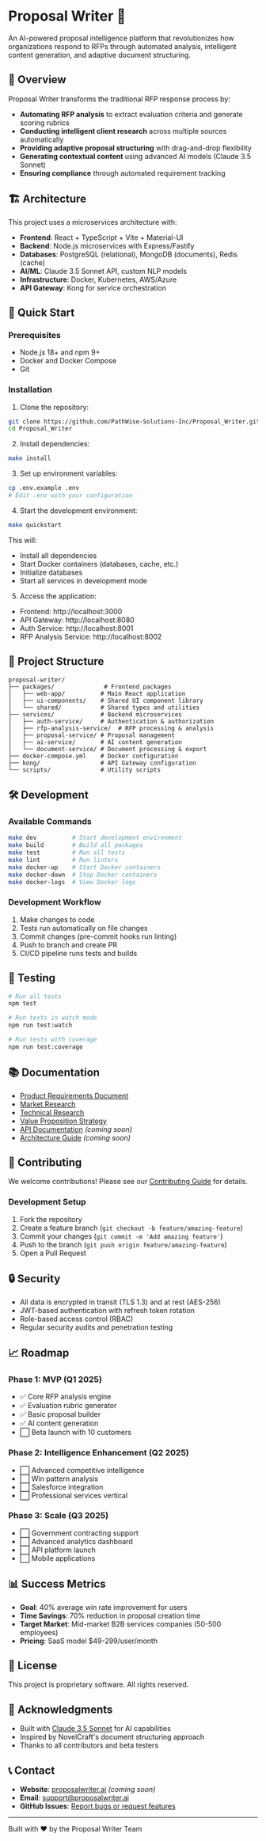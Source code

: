 # Proposal Writer 🚀

An AI-powered proposal intelligence platform that revolutionizes how organizations respond to RFPs through automated analysis, intelligent content generation, and adaptive document structuring.

## 🌟 Overview

Proposal Writer transforms the traditional RFP response process by:
- **Automating RFP analysis** to extract evaluation criteria and generate scoring rubrics
- **Conducting intelligent client research** across multiple sources automatically
- **Providing adaptive proposal structuring** with drag-and-drop flexibility
- **Generating contextual content** using advanced AI models (Claude 3.5 Sonnet)
- **Ensuring compliance** through automated requirement tracking

## 🏗️ Architecture

This project uses a microservices architecture with:
- **Frontend**: React + TypeScript + Vite + Material-UI
- **Backend**: Node.js microservices with Express/Fastify
- **Databases**: PostgreSQL (relational), MongoDB (documents), Redis (cache)
- **AI/ML**: Claude 3.5 Sonnet API, custom NLP models
- **Infrastructure**: Docker, Kubernetes, AWS/Azure
- **API Gateway**: Kong for service orchestration

## 🚀 Quick Start

### Prerequisites
- Node.js 18+ and npm 9+
- Docker and Docker Compose
- Git

### Installation

1. Clone the repository:
```bash
git clone https://github.com/PathWise-Solutions-Inc/Proposal_Writer.git
cd Proposal_Writer
```

2. Install dependencies:
```bash
make install
```

3. Set up environment variables:
```bash
cp .env.example .env
# Edit .env with your configuration
```

4. Start the development environment:
```bash
make quickstart
```

This will:
- Install all dependencies
- Start Docker containers (databases, cache, etc.)
- Initialize databases
- Start all services in development mode

5. Access the application:
- Frontend: http://localhost:3000
- API Gateway: http://localhost:8080
- Auth Service: http://localhost:8001
- RFP Analysis Service: http://localhost:8002

## 📁 Project Structure

```
proposal-writer/
├── packages/              # Frontend packages
│   ├── web-app/          # Main React application
│   ├── ui-components/    # Shared UI component library
│   └── shared/           # Shared types and utilities
├── services/             # Backend microservices
│   ├── auth-service/     # Authentication & authorization
│   ├── rfp-analysis-service/  # RFP processing & analysis
│   ├── proposal-service/ # Proposal management
│   ├── ai-service/       # AI content generation
│   └── document-service/ # Document processing & export
├── docker-compose.yml    # Docker configuration
├── kong/                 # API Gateway configuration
└── scripts/              # Utility scripts
```

## 🛠️ Development

### Available Commands

```bash
make dev          # Start development environment
make build        # Build all packages
make test         # Run all tests
make lint         # Run linters
make docker-up    # Start Docker containers
make docker-down  # Stop Docker containers
make docker-logs  # View Docker logs
```

### Development Workflow

1. Make changes to code
2. Tests run automatically on file changes
3. Commit changes (pre-commit hooks run linting)
4. Push to branch and create PR
5. CI/CD pipeline runs tests and builds

## 🧪 Testing

```bash
# Run all tests
npm test

# Run tests in watch mode
npm run test:watch

# Run tests with coverage
npm run test:coverage
```

## 📚 Documentation

- [Product Requirements Document](product-requirements-document.md)
- [Market Research](Research/proposal-software-market-research-report.md)
- [Technical Research](Research/technical-research-report.md)
- [Value Proposition Strategy](Research/value-proposition-strategy.md)
- [API Documentation](docs/api/README.md) *(coming soon)*
- [Architecture Guide](docs/architecture/README.md) *(coming soon)*

## 🤝 Contributing

We welcome contributions! Please see our [Contributing Guide](CONTRIBUTING.md) for details.

### Development Setup

1. Fork the repository
2. Create a feature branch (`git checkout -b feature/amazing-feature`)
3. Commit your changes (`git commit -m 'Add amazing feature'`)
4. Push to the branch (`git push origin feature/amazing-feature`)
5. Open a Pull Request

## 🔒 Security

- All data is encrypted in transit (TLS 1.3) and at rest (AES-256)
- JWT-based authentication with refresh token rotation
- Role-based access control (RBAC)
- Regular security audits and penetration testing

## 📈 Roadmap

### Phase 1: MVP (Q1 2025)
- ✅ Core RFP analysis engine
- ✅ Evaluation rubric generator
- ✅ Basic proposal builder
- ✅ AI content generation
- ⬜ Beta launch with 10 customers

### Phase 2: Intelligence Enhancement (Q2 2025)
- ⬜ Advanced competitive intelligence
- ⬜ Win pattern analysis
- ⬜ Salesforce integration
- ⬜ Professional services vertical

### Phase 3: Scale (Q3 2025)
- ⬜ Government contracting support
- ⬜ Advanced analytics dashboard
- ⬜ API platform launch
- ⬜ Mobile applications

## 📊 Success Metrics

- **Goal**: 40% average win rate improvement for users
- **Time Savings**: 70% reduction in proposal creation time
- **Target Market**: Mid-market B2B services companies (50-500 employees)
- **Pricing**: SaaS model $49-299/user/month

## 📝 License

This project is proprietary software. All rights reserved.

## 🙏 Acknowledgments

- Built with [Claude 3.5 Sonnet](https://www.anthropic.com/claude) for AI capabilities
- Inspired by NovelCraft's document structuring approach
- Thanks to all contributors and beta testers

## 📞 Contact

- **Website**: [proposalwriter.ai](https://proposalwriter.ai) *(coming soon)*
- **Email**: support@proposalwriter.ai
- **GitHub Issues**: [Report bugs or request features](https://github.com/PathWise-Solutions-Inc/Proposal_Writer/issues)

---

Built with ❤️ by the Proposal Writer Team
